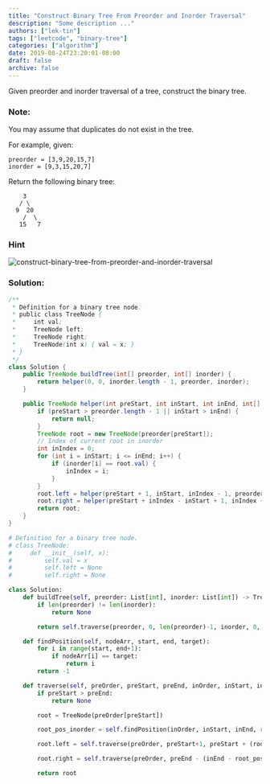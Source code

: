 ```yaml
---
title: "Construct Binary Tree From Preorder and Inorder Traversal"
description: "Some description ..."
authors: ["lek-tin"]
tags: ["leetcode", "binary-tree"]
categories: ["algorithm"]
date: 2019-08-24T23:20:01-08:00
draft: false
archive: false
---
```

Given preorder and inorder traversal of a tree, construct the binary tree.

### Note:
You may assume that duplicates do not exist in the tree.

For example, given:
```
preorder = [3,9,20,15,7]
inorder = [9,3,15,20,7]
```
Return the following binary tree:
```
    3
   / \
  9  20
    /  \
   15   7
```
### Hint
![construct-binary-tree-from-preorder-and-inorder-traversal](/img/post/construct-binary-tree-from-preorder-and-inorder-traversal.jpg)
### Solution:
```java
/**
 * Definition for a binary tree node.
 * public class TreeNode {
 *     int val;
 *     TreeNode left;
 *     TreeNode right;
 *     TreeNode(int x) { val = x; }
 * }
 */
class Solution {
    public TreeNode buildTree(int[] preorder, int[] inorder) {
        return helper(0, 0, inorder.length - 1, preorder, inorder);
    }

    public TreeNode helper(int preStart, int inStart, int inEnd, int[] preorder, int[] inorder) {
        if (preStart > preorder.length - 1 || inStart > inEnd) {
            return null;
        }
        TreeNode root = new TreeNode(preorder[preStart]);
        // Index of current root in inorder
        int inIndex = 0;
        for (int i = inStart; i <= inEnd; i++) {
            if (inorder[i] == root.val) {
                inIndex = i;
            }
        }
        root.left = helper(preStart + 1, inStart, inIndex - 1, preorder, inorder);
        root.right = helper(preStart + inIndex - inStart + 1, inIndex + 1, inEnd, preorder, inorder);
        return root;
    }
}
```
```python
# Definition for a binary tree node.
# class TreeNode:
#     def __init__(self, x):
#         self.val = x
#         self.left = None
#         self.right = None

class Solution:
    def buildTree(self, preorder: List[int], inorder: List[int]) -> TreeNode:
        if len(preorder) != len(inorder):
            return None

        return self.traverse(preorder, 0, len(preorder)-1, inorder, 0, len(inorder)-1)

    def findPosition(self, nodeArr, start, end, target):
        for i in range(start, end+1):
            if nodeArr[i] == target:
                return i
        return -1

    def traverse(self, preOrder, preStart, preEnd, inOrder, inStart, inEnd):
        if preStart > preEnd:
            return None

        root = TreeNode(preOrder[preStart])

        root_pos_inorder = self.findPosition(inOrder, inStart, inEnd, root.val)

        root.left = self.traverse(preOrder, preStart+1, preStart + (root_pos_inorder - 1 - inStart + 1), inOrder, inStart, root_pos_inorder-1)

        root.right = self.traverse(preOrder, preEnd - (inEnd - root_pos_inorder)+1, preEnd, inOrder, root_pos_inorder+1, inEnd)

        return root
```
